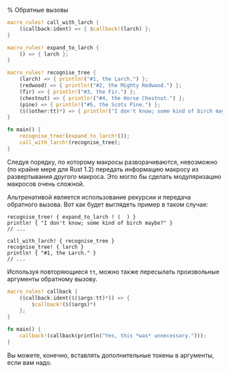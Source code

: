 % Обратные вызовы

```rust
macro_rules! call_with_larch {
    ($callback:ident) => { $callback!(larch) };
}

macro_rules! expand_to_larch {
    () => { larch };
}

macro_rules! recognise_tree {
    (larch) => { println!("#1, the Larch.") };
    (redwood) => { println!("#2, the Mighty Redwood.") };
    (fir) => { println!("#3, the Fir.") };
    (chestnut) => { println!("#4, the Horse Chestnut.") };
    (pine) => { println!("#5, the Scots Pine.") };
    ($($other:tt)*) => { println!("I don't know; some kind of birch maybe?") };
}

fn main() {
    recognise_tree!(expand_to_larch!());
    call_with_larch!(recognise_tree);
}
```

Следуя порядку, по которому макросы разворачиваются, невозможно (по крайне мере для Rust 1.2) передать информацию макросу из развертывания *другого* макроса. Это могло бы сделать модуляризацию макросов очень сложной.

Альтренативой является использование рекурсии и передача обратного вызова. Вот как будет выглядеть пример в таком случае:

```ignore
recognise_tree! { expand_to_larch ! (  ) }
println! { "I don't know; some kind of birch maybe?" }
// ...

call_with_larch! { recognise_tree }
recognise_tree! { larch }
println! { "#1, the Larch." }
// ...
```

Используя повторяющиеся `tt`, можно также пересылать произвольные аргументы обратному вызову.

```rust
macro_rules! callback {
    ($callback:ident($($args:tt)*)) => {
        $callback!($($args)*)
    };
}

fn main() {
    callback!(callback(println("Yes, this *was* unnecessary.")));
}
```

Вы можете, конечно, вставлять дополнительные токены в аргументы, если вам надо.
